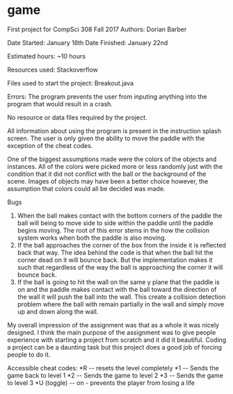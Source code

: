 game
====

First project for CompSci 308 Fall 2017 
Authors: Dorian Barber

Date Started: January 16th
Date Finished: January 22nd

Estimated hours: ~10 hours

Resources used: Stackoverflow 

Files used to start the project: Breakout.java

Errors: The program prevents the user from inputing anything
into the program that would result in a crash. 

No resource or data files required by the project.

All information about using the program is present in the
instruction splash screen. The user is only given the ability to
move the paddle with the exception of the cheat codes. 

One of the biggest assumptions made were the colors of the objects 
and instances. All of the colors were picked more or less randomly
just with the condition that it did not conflict with the ball
or the background of the scene. Images of objects may have been a better
choice however, the assumption that colors could all be decided was made. 

Bugs
1. When the ball makes contact with the bottom corners of the paddle
the ball will being to move side to side within the paddle until the
paddle begins moving. The root of this error stems in the how the 
collision system works when both the paddle is also moving.
2. If the ball approaches the corner of the box from the inside it is
reflected back that way. The idea behind the code is that when the ball
hit the corner dead on it will bounce back. But the implementation makes it such that regardless of the way the ball is approaching the corner it
will bounce back.
3. If the ball is going to hit the wall on the same y plane that the 
paddle is on and the paddle makes contact with the ball toward the direction
of the wall it will push the ball into the wall. This create a collision 
detection problem where the ball with remain partially in the wall and 
simply move up and down along the wall. 

My overall impression of the assignment was that as a whole it was nicely designed. I think the main purpose of the assignment was to give people experience with starting a project from scratch and it did it beautiful. Coding a project can be a daunting task but this project does a good job of forcing people to do it. 

Accessible cheat codes:
*R -- resets the level completely
*1 -- Sends the game back to level 1
*2 -- Sends the game to level 2
*3 -- Sends the game to level 3
*U (toggle) -- on - prevents the player from losing a life